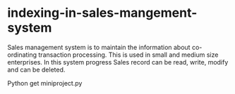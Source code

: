 # indexing-in-sales-mangement-system
Sales management system is to maintain the information about co-ordinating transaction processing. This is used in small and medium size enterprises. In this system progress Sales record can be read, write, modify and can be deleted.

Python get miniproject.py
